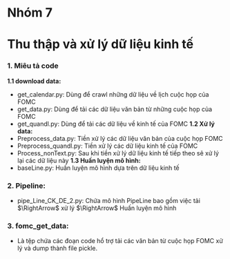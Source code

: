 # Nhóm 7
# Thu thập và xử lý dữ liệu kinh tế

### 1. Miêu tả code
**1.1 download data:**
- get_calendar.py: Dùng để crawl những dữ liệu về lịch cuộc họp của FOMC
- get_data.py: Dùng để tải các dữ liệu văn bản từ những cuộc họp của FOMC
- get_quandl.py: Dùng để tải các dữ liệu về kinh tế của FOMC
**1.2 Xử lý data:**
- Preprocess_data.py: Tiền xử lý các dữ liệu văn bản của cuộc họp FOMC
- Preprocess_quandl.py: Tiền xử lý các dữ liệu kinh tế của FOMC
- Process_nonText.py: Sau khi tiền xử lý dữ liệu kinh tế tiếp theo sẽ xử lý lại các dữ liệu này
**1.3 Huấn luyện mô hình:**
- baseLine.py: Huấn luyện mô hình dựa trên dữ liệu kinh tế
### 2. Pipeline:
- pipe_Line_CK_DE_2.py: Chứa mô hình PipeLine bao gồm việc tải $\RightArrow$ xử lý $\RightArrow$ Huấn luyện mô hình
### 3. fomc_get_data:
- Là tệp chứa các đoạn code hổ trợ tải các văn bản từ cuộc họp FOMC xử lý và dump thành file pickle.

